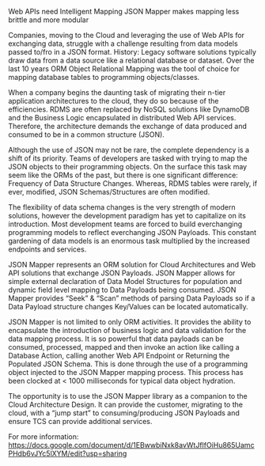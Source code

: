 
Web APIs need Intelligent Mapping
JSON Mapper makes mapping less brittle and more modular


Companies, moving to the Cloud and leveraging the use of Web APIs for exchanging data, struggle with a challenge resulting from data models passed to/fro in a JSON format. History: Legacy software solutions typically draw data from a data source like a relational database or dataset. Over the last 10 years ORM Object Relational Mapping was the tool of choice for mapping database tables to programming objects/classes.

When a company begins the daunting task of migrating their n-tier application architectures to the cloud, they do so because of the efficiencies. RDMS are often replaced by NoSQL solutions like DynamoDB and the Business Logic encapsulated in distributed Web API services. Therefore, the architecture demands the exchange of data produced and consumed to be in a common structure (JSON).

Although the use of JSON may not be rare, the complete dependency is a shift of its priority. Teams of developers are tasked with trying to map the JSON objects to their programming objects. On the surface this task may seem like the ORMs of the past, but there is one significant difference: Frequency of Data Structure Changes. Whereas, RDMS tables were rarely, if ever, modified, JSON Schemas/Structures are often modified.

The flexibility of data schema changes is the very strength of modern solutions, however the development paradigm has yet to capitalize on its introduction. Most development teams are forced to build everchanging programming models to reflect everchanging JSON Payloads. This constant gardening of data models is an enormous task multiplied by the increased endpoints and services.

JSON Mapper represents an ORM solution for Cloud Architectures and Web API solutions that exchange JSON Payloads. JSON Mapper allows for simple external declaration of Data Model Structures for population and dynamic field level mapping to Data Payloads being consumed. JSON Mapper provides “Seek” & “Scan” methods of parsing Data Payloads so if a Data Payload structure changes Key/Values can be located automatically.

JSON Mapper is not limited to only ORM activities. It provides the ability to encapsulate the introduction of business logic and data validation for the data mapping process. It is so powerful that data payloads can be consumed, processed, mapped and then invoke an action like calling a Database Action, calling another Web API Endpoint or Returning the Populated JSON Schema. This is done through the use of a programming object injected to the JSON Mapper mapping process. This process has been clocked at < 1000 milliseconds for typical data object hydration.

The opportunity is to use the JSON Mapper library as a companion to the Cloud Architecture Design. It can provide the customer, migrating to the cloud, with a “jump start” to consuming/producing JSON Payloads and ensure TCS can provide additional services.

For more information:
https://docs.google.com/document/d/1EBwwbiNxk8avWtJflfOiHu865UamcPHdb6vJYc5lXYM/edit?usp=sharing
